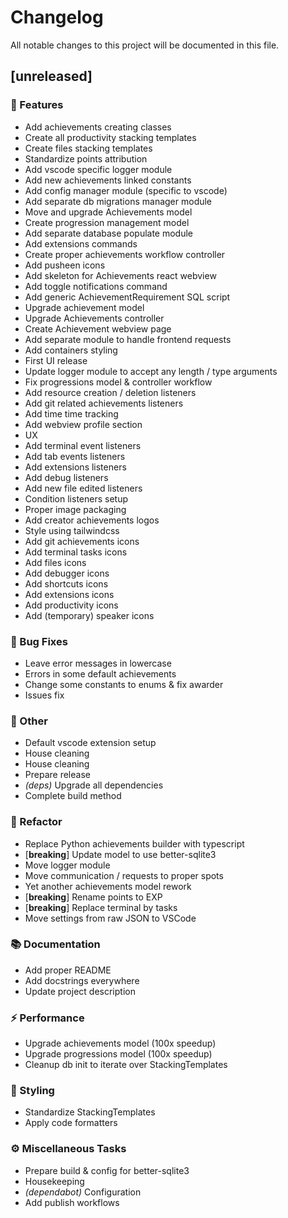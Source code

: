 # Changelog

All notable changes to this project will be documented in this file.

## [unreleased]

### 🚀 Features

- Add achievements creating classes
- Create all productivity stacking templates
- Create files stacking templates
- Standardize points attribution
- Add vscode specific logger module
- Add new achievements linked constants
- Add config manager module (specific to vscode)
- Add separate db migrations manager module
- Move and upgrade Achievements model
- Create progression management model
- Add separate database populate module
- Add extensions commands
- Create proper achievements workflow controller
- Add pusheen icons
- Add skeleton for Achievements react webview
- Add toggle notifications command
- Add generic AchievementRequirement SQL script
- Upgrade achievement model
- Upgrade Achievements controller
- Create Achievement webview page
- Add separate module to handle frontend requests
- Add containers styling
- First UI release
- Update logger module to accept any length / type arguments
- Fix progressions model & controller workflow
- Add resource creation / deletion listeners
- Add git related achievements listeners
- Add time time tracking
- Add webview profile section
- UX
- Add terminal event listeners
- Add tab events listeners
- Add extensions listeners
- Add debug listeners
- Add new file edited listeners
- Condition listeners setup
- Proper image packaging
- Add creator achievements logos
- Style using tailwindcss
- Add git achievements icons
- Add terminal tasks icons
- Add files icons
- Add debugger icons
- Add shortcuts icons
- Add extensions icons
- Add productivity icons
- Add (temporary) speaker icons

### 🐛 Bug Fixes

- Leave error messages in lowercase
- Errors in some default achievements
- Change some constants to enums & fix awarder
- Issues fix

### 💼 Other

- Default vscode extension setup
- House cleaning
- House cleaning
- Prepare release
- *(deps)* Upgrade all dependencies
- Complete build method

### 🚜 Refactor

- Replace Python achievements builder with typescript
- [**breaking**] Update model to use better-sqlite3
- Move logger module
- Move communication / requests to proper spots
- Yet another achievements model rework
- [**breaking**] Rename points to EXP
- [**breaking**] Replace terminal by tasks
- Move settings from raw JSON to VSCode

### 📚 Documentation

- Add proper README
- Add docstrings everywhere
- Update project description

### ⚡ Performance

- Upgrade achievements model (100x speedup)
- Upgrade progressions model (100x speedup)
- Cleanup db init to iterate over StackingTemplates

### 🎨 Styling

- Standardize StackingTemplates
- Apply code formatters

### ⚙️ Miscellaneous Tasks

- Prepare build & config for better-sqlite3
- Housekeeping
- *(dependabot)* Configuration
- Add publish workflows

<!-- generated by git-cliff -->
